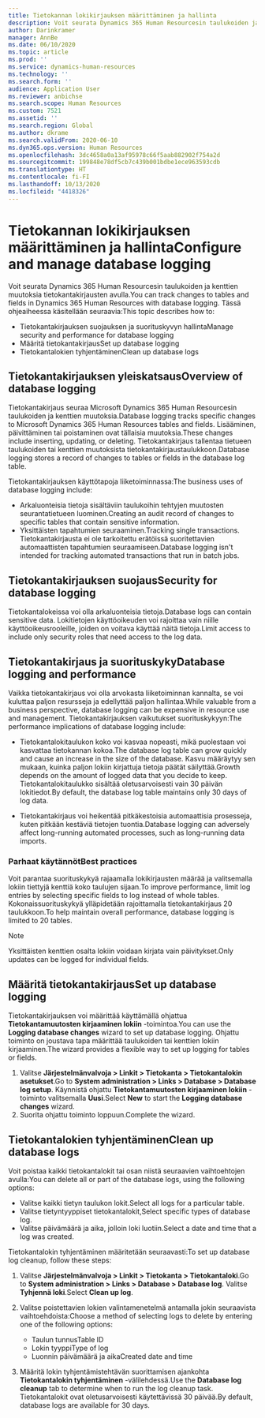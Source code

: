 ```yaml
---
title: Tietokannan lokikirjauksen määrittäminen ja hallinta
description: Voit seurata Dynamics 365 Human Resourcesin taulukoiden ja kenttien muutoksia tietokantakirjausten avulla.
author: Darinkramer
manager: AnnBe
ms.date: 06/10/2020
ms.topic: article
ms.prod: ''
ms.service: dynamics-human-resources
ms.technology: ''
ms.search.form: ''
audience: Application User
ms.reviewer: anbichse
ms.search.scope: Human Resources
ms.custom: 7521
ms.assetid: ''
ms.search.region: Global
ms.author: dkrame
ms.search.validFrom: 2020-06-10
ms.dyn365.ops.version: Human Resources
ms.openlocfilehash: 3dc4658a0a13af95978c66f5aab882902f754a2d
ms.sourcegitcommit: 199848e78df5cb7c439b001bdbe1ece963593cdb
ms.translationtype: HT
ms.contentlocale: fi-FI
ms.lasthandoff: 10/13/2020
ms.locfileid: "4418326"
---
```

# <a name="configure-and-manage-database-logging"></a><span data-ttu-id="17e4e-103">Tietokannan lokikirjauksen määrittäminen ja hallinta</span><span class="sxs-lookup"><span data-stu-id="17e4e-103">Configure and manage database logging</span></span>

<span data-ttu-id="17e4e-104">Voit seurata Dynamics 365 Human Resourcesin taulukoiden ja kenttien muutoksia tietokantakirjausten avulla.</span><span class="sxs-lookup"><span data-stu-id="17e4e-104">You can track changes to tables and fields in Dynamics 365 Human Resources with database logging.</span></span> <span data-ttu-id="17e4e-105">Tässä ohjeaiheessa käsitellään seuraavia:</span><span class="sxs-lookup"><span data-stu-id="17e4e-105">This topic describes how to:</span></span>

- <span data-ttu-id="17e4e-106">Tietokantakirjauksen suojauksen ja suorituskyvyn hallinta</span><span class="sxs-lookup"><span data-stu-id="17e4e-106">Manage security and performance for database logging</span></span>
- <span data-ttu-id="17e4e-107">Määritä tietokantakirjaus</span><span class="sxs-lookup"><span data-stu-id="17e4e-107">Set up database logging</span></span>
- <span data-ttu-id="17e4e-108">Tietokantalokien tyhjentäminen</span><span class="sxs-lookup"><span data-stu-id="17e4e-108">Clean up database logs</span></span>

## <a name="overview-of-database-logging"></a><span data-ttu-id="17e4e-109">Tietokantakirjauksen yleiskatsaus</span><span class="sxs-lookup"><span data-stu-id="17e4e-109">Overview of database logging</span></span>

<span data-ttu-id="17e4e-110">Tietokantakirjaus seuraa Microsoft Dynamics 365 Human Resourcesin taulukoiden ja kenttien muutoksia.</span><span class="sxs-lookup"><span data-stu-id="17e4e-110">Database logging tracks specific changes to Microsoft Dynamics 365 Human Resources tables and fields.</span></span> <span data-ttu-id="17e4e-111">Lisääminen, päivittäminen tai poistaminen ovat tällaisia muutoksia.</span><span class="sxs-lookup"><span data-stu-id="17e4e-111">These changes include inserting, updating, or deleting.</span></span> <span data-ttu-id="17e4e-112">Tietokantakirjaus tallentaa tietueen taulukoiden tai kenttien muutoksista tietokantakirjaustaulukkoon.</span><span class="sxs-lookup"><span data-stu-id="17e4e-112">Database logging stores a record of changes to tables or fields in the database log table.</span></span>

<span data-ttu-id="17e4e-113">Tietokantakirjauksen käyttötapoja liiketoiminnassa:</span><span class="sxs-lookup"><span data-stu-id="17e4e-113">The business uses of database logging include:</span></span>

- <span data-ttu-id="17e4e-114">Arkaluonteisia tietoja sisältäviin taulukoihin tehtyjen muutosten seurantatietueen luominen.</span><span class="sxs-lookup"><span data-stu-id="17e4e-114">Creating an audit record of changes to specific tables that contain sensitive information.</span></span>
- <span data-ttu-id="17e4e-115">Yksittäisten tapahtumien seuraaminen.</span><span class="sxs-lookup"><span data-stu-id="17e4e-115">Tracking single transactions.</span></span> <span data-ttu-id="17e4e-116">Tietokantakirjausta ei ole tarkoitettu erätöissä suoritettavien automaattisten tapahtumien seuraamiseen.</span><span class="sxs-lookup"><span data-stu-id="17e4e-116">Database logging isn't intended for tracking automated transactions that run in batch jobs.</span></span>

## <a name="security-for-database-logging"></a><span data-ttu-id="17e4e-117">Tietokantakirjauksen suojaus</span><span class="sxs-lookup"><span data-stu-id="17e4e-117">Security for database logging</span></span>

<span data-ttu-id="17e4e-118">Tietokantalokeissa voi olla arkaluonteisia tietoja.</span><span class="sxs-lookup"><span data-stu-id="17e4e-118">Database logs can contain sensitive data.</span></span> <span data-ttu-id="17e4e-119">Lokitietojen käyttöoikeuden voi rajoittaa vain niille käyttöoikeusrooleille, joiden on voitava käyttää näitä tietoja.</span><span class="sxs-lookup"><span data-stu-id="17e4e-119">Limit access to include only security roles that need access to the log data.</span></span>

## <a name="database-logging-and-performance"></a><span data-ttu-id="17e4e-120">Tietokantakirjaus ja suorituskyky</span><span class="sxs-lookup"><span data-stu-id="17e4e-120">Database logging and performance</span></span>

<span data-ttu-id="17e4e-121">Vaikka tietokantakirjaus voi olla arvokasta liiketoiminnan kannalta, se voi kuluttaa paljon resursseja ja edellyttää paljon hallintaa.</span><span class="sxs-lookup"><span data-stu-id="17e4e-121">While valuable from a business perspective, database logging can be expensive in resource use and management.</span></span> <span data-ttu-id="17e4e-122">Tietokantakirjauksen vaikutukset suorituskykyyn:</span><span class="sxs-lookup"><span data-stu-id="17e4e-122">The performance implications of database logging include:</span></span>

- <span data-ttu-id="17e4e-123">Tietokantalokitaulukon koko voi kasvaa nopeasti, mikä puolestaan voi kasvattaa tietokannan kokoa.</span><span class="sxs-lookup"><span data-stu-id="17e4e-123">The database log table can grow quickly and cause an increase in the size of the database.</span></span> <span data-ttu-id="17e4e-124">Kasvu määräytyy sen mukaan, kuinka paljon lokiin kirjattuja tietoja päätät säilyttää.</span><span class="sxs-lookup"><span data-stu-id="17e4e-124">Growth depends on the amount of logged data that you decide to keep.</span></span> <span data-ttu-id="17e4e-125">Tietokantalokitaulukko sisältää oletusarvoisesti vain 30 päivän lokitiedot.</span><span class="sxs-lookup"><span data-stu-id="17e4e-125">By default, the database log table maintains only 30 days of log data.</span></span> 

- <span data-ttu-id="17e4e-126">Tietokantakirjaus voi heikentää pitkäkestoisia automaattisia prosesseja, kuten pitkään kestäviä tietojen tuontia.</span><span class="sxs-lookup"><span data-stu-id="17e4e-126">Database logging can adversely affect long-running automated processes, such as long-running data imports.</span></span>

### <a name="best-practices"></a><span data-ttu-id="17e4e-127">Parhaat käytännöt</span><span class="sxs-lookup"><span data-stu-id="17e4e-127">Best practices</span></span>

<span data-ttu-id="17e4e-128">Voit parantaa suorituskykyä rajaamalla lokikirjausten määrää ja valitsemalla lokiin tiettyjä kenttiä koko taulujen sijaan.</span><span class="sxs-lookup"><span data-stu-id="17e4e-128">To improve performance, limit log entries by selecting specific fields to log instead of whole tables.</span></span> <span data-ttu-id="17e4e-129">Kokonaissuorituskykyä ylläpidetään rajoittamalla tietokantakirjaus 20 taulukkoon.</span><span class="sxs-lookup"><span data-stu-id="17e4e-129">To help maintain overall performance, database logging is limited to 20 tables.</span></span>

> [!NOTE]
> <span data-ttu-id="17e4e-130">Yksittäisten kenttien osalta lokiin voidaan kirjata vain päivitykset.</span><span class="sxs-lookup"><span data-stu-id="17e4e-130">Only updates can be logged for individual fields.</span></span>

## <a name="set-up-database-logging"></a><span data-ttu-id="17e4e-131">Määritä tietokantakirjaus</span><span class="sxs-lookup"><span data-stu-id="17e4e-131">Set up database logging</span></span>

<span data-ttu-id="17e4e-132">Tietokantakirjauksen voi määrittää käyttämällä ohjattua **Tietokantamuutosten kirjaaminen lokiin** -toimintoa.</span><span class="sxs-lookup"><span data-stu-id="17e4e-132">You can use the **Logging database changes** wizard to set up database logging.</span></span> <span data-ttu-id="17e4e-133">Ohjattu toiminto on joustava tapa määrittää taulukoiden tai kenttien lokiin kirjaaminen.</span><span class="sxs-lookup"><span data-stu-id="17e4e-133">The wizard provides a flexible way to set up logging for tables or fields.</span></span>

1. <span data-ttu-id="17e4e-134">Valitse **Järjestelmänvalvoja > Linkit > Tietokanta > Tietokantalokin asetukset**.</span><span class="sxs-lookup"><span data-stu-id="17e4e-134">Go to **System administration > Links > Database > Database log setup**.</span></span> <span data-ttu-id="17e4e-135">Käynnistä ohjattu **Tietokantamuutosten kirjaaminen lokiin** -toiminto valitsemalla **Uusi**.</span><span class="sxs-lookup"><span data-stu-id="17e4e-135">Select **New** to start the **Logging database changes** wizard.</span></span>
2. <span data-ttu-id="17e4e-136">Suorita ohjattu toiminto loppuun.</span><span class="sxs-lookup"><span data-stu-id="17e4e-136">Complete the wizard.</span></span>

## <a name="clean-up-database-logs"></a><span data-ttu-id="17e4e-137">Tietokantalokien tyhjentäminen</span><span class="sxs-lookup"><span data-stu-id="17e4e-137">Clean up database logs</span></span>

<span data-ttu-id="17e4e-138">Voit poistaa kaikki tietokantalokit tai osan niistä seuraavien vaihtoehtojen avulla:</span><span class="sxs-lookup"><span data-stu-id="17e4e-138">You can delete all or part of the database logs, using the following options:</span></span>

- <span data-ttu-id="17e4e-139">Valitse kaikki tietyn taulukon lokit.</span><span class="sxs-lookup"><span data-stu-id="17e4e-139">Select all logs for a particular table.</span></span>
- <span data-ttu-id="17e4e-140">Valitse tietyntyyppiset tietokantalokit,</span><span class="sxs-lookup"><span data-stu-id="17e4e-140">Select specific types of database log.</span></span>
- <span data-ttu-id="17e4e-141">Valitse päivämäärä ja aika, jolloin loki luotiin.</span><span class="sxs-lookup"><span data-stu-id="17e4e-141">Select a date and time that a log was created.</span></span>

<span data-ttu-id="17e4e-142">Tietokantalokin tyhjentäminen määritetään seuraavasti:</span><span class="sxs-lookup"><span data-stu-id="17e4e-142">To set up database log cleanup, follow these steps:</span></span> 

1. <span data-ttu-id="17e4e-143">Valitse **Järjestelmänvalvoja > Linkit > Tietokanta > Tietokantaloki**.</span><span class="sxs-lookup"><span data-stu-id="17e4e-143">Go to **System administration > Links > Database > Database log**.</span></span> <span data-ttu-id="17e4e-144">Valitse **Tyhjennä loki**.</span><span class="sxs-lookup"><span data-stu-id="17e4e-144">Select **Clean up log**.</span></span>

2. <span data-ttu-id="17e4e-145">Valitse poistettavien lokien valintamenetelmä antamalla jokin seuraavista vaihtoehdoista:</span><span class="sxs-lookup"><span data-stu-id="17e4e-145">Choose a method of selecting logs to delete by entering one of the following options:</span></span>

   - <span data-ttu-id="17e4e-146">Taulun tunnus</span><span class="sxs-lookup"><span data-stu-id="17e4e-146">Table ID</span></span>
   - <span data-ttu-id="17e4e-147">Lokin tyyppi</span><span class="sxs-lookup"><span data-stu-id="17e4e-147">Type of log</span></span>
   - <span data-ttu-id="17e4e-148">Luonnin päivämäärä ja aika</span><span class="sxs-lookup"><span data-stu-id="17e4e-148">Created date and time</span></span>

3. <span data-ttu-id="17e4e-149">Määritä lokin tyhjentämistehtävän suorittamisen ajankohta **Tietokantalokin tyhjentäminen** -välilehdessä.</span><span class="sxs-lookup"><span data-stu-id="17e4e-149">Use the **Database log cleanup** tab to determine when to run the log cleanup task.</span></span> <span data-ttu-id="17e4e-150">Tietokantalokit ovat oletusarvoisesti käytettävissä 30 päivää.</span><span class="sxs-lookup"><span data-stu-id="17e4e-150">By default, database logs are available for 30 days.</span></span>
